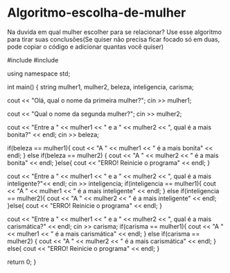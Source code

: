 # Algoritmo-escolha-de-mulher
Na duvida em qual mulher escolher para se relacionar? Use esse algoritmo para tirar suas conclusões(Se quiser não precisa ficar focado só em duas, pode copiar o código e adicionar quantas você quiser)

#include <iostream>
#include <string>

using namespace std;

int main() {
  string mulher1, mulher2, beleza, inteligencia, carisma;
  
  cout << "Olá, qual o nome da primeira mulher?";
  cin >> mulher1;
  
  cout << "Qual o nome da segunda mulher?";
  cin >> mulher2;
  
  cout << "Entre a " << mulher1 << " e a " << mulher2 << ", qual é a mais bonita?" << endl;
  cin >> beleza;
  
  if(beleza == mulher1){
  cout << "A " << mulher1 << " é a mais bonita" << endl;
  } else if(beleza == mulher2) {
  cout << "A " << mulher2 << " é a mais bonita" << endl;
  }else{
  cout << "ERRO! Reinicie o programa" << endl;
  }
  
  cout << "Entre a " << mulher1 << " e a " << mulher2 << ", qual é a mais inteligente?"<< endl;
  cin >> inteligencia;
  if(inteligencia == mulher1){
  cout << "A " << mulher1 << " é a mais inteligente" << endl;
  } else if(inteligencia == mulher2){
  cout << "A " << mulher2 << " é a mais inteligente" << endl;
  }else{
  cout << "ERRO! Reinicie o programa" << endl;
  }

  cout << "Entre a " << mulher1 << " e a " << mulher2 << ", qual é a mais carismática?" << endl;
  cin >> carisma;
  if(carisma == mulher1){
  cout << "A " << mulher1 << " é a mais carismática" << endl;
  } else if(carisma == mulher2) {
  cout << "A " << mulher2 << " é a mais carismática" << endl;
  } else{
  cout << "ERRO! Reinicie o programa" << endl;
  }
  
  return 0;
}

